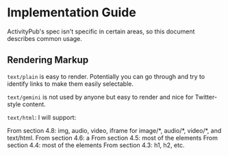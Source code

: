 # Implementation Guide

ActivityPub's spec isn't specific in certain areas, so this document describes common usage.

## Rendering Markup

`text/plain` is easy to render. Potentially you can go through and try to identify links to make them easily selectable.

`text/gemini` is not used by anyone but easy to render and nice for Twitter-style content.

`text/html`: I will support:

From section 4.8: img, audio, video, iframe for image/*, audio/\*, video/\*, and text/html.
From section 4.6: a
From section 4.5: most of the elements
From section 4.4: most of the elements
From section 4.3: h1, h2, etc.